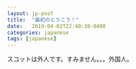 ```yaml
---
layout: jp-post
title:  "最初のとうこう！"
date:   2019-04-02T22:40:38-0400
categories: japanese
tags: [japanese]
---
```

スコットは外人です。すみません。。。外国人。